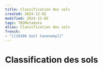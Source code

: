 ```yaml
---
title: Classification des sols
created: 2024-12-02
modified: 2024-12-02
tags: TBSMetadata
alias: Classification des sols
french:
- "[[19106 Soil taxonomy]]"
---
```

# Classification des sols
